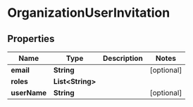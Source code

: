 
# OrganizationUserInvitation

## Properties
Name | Type | Description | Notes
------------ | ------------- | ------------- | -------------
**email** | **String** |  |  [optional]
**roles** | **List&lt;String&gt;** |  | 
**userName** | **String** |  |  [optional]



